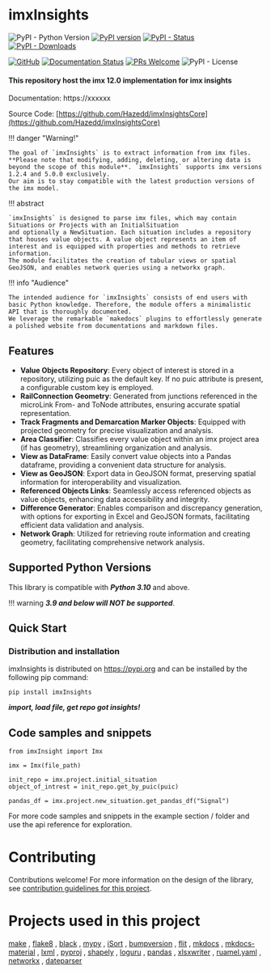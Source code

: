 # imxInsights
![PyPI - Python Version](https://img.shields.io/pypi/pyversions/imxInsights)
[![PyPI version](https://badge.fury.io/py/imxInsights.svg)](https://pypi.org/project/imxInsights)
[![PyPI - Status](https://img.shields.io/pypi/status/imxInsights)](https://pypi.org/project/imxInsights/)
[![PyPI - Downloads](https://img.shields.io/pypi/dm/imxInsights)](https://pypi.org/project/imxInsights)

[![GitHub](https://badgen.net/badge/icon/github?icon=github&label)](https://github.com)
[![Documentation Status](https://readthedocs.org/projects/ansicolortags/badge/?version=latest)](http://ansicolortags.readthedocs.io/?badge=latest)
[![PRs Welcome](https://img.shields.io/badge/PRs-welcome-brightgreen.svg?style=flat-square)](http://makeapullrequest.com)
![PyPI - License](https://img.shields.io/pypi/l/imxInsights)


#### This repository host the imx 12.0 implementation for imx insights

Documentation: https://xxxxxx

Source Code: [https://github.com/Hazedd/imxInsightsCore](https://github.com/Hazedd/imxInsightsCore)

!!! danger "Warning!" 
    
    The goal of `imxInsights` is to extract information from imx files. **Please note that modifying, adding, deleting, or altering data is beyond the scope of this module**. `imxInsights` supports imx versions 1.2.4 and 5.0.0 exclusively. 
    Our aim is to stay compatible with the latest production versions of the imx model.

!!! abstract
    
    `imxInsights` is designed to parse imx files, which may contain Situations or Projects with an InitialSituation 
    and optionally a NewSituation. Each situation includes a repository that houses value objects. A value object represents an item of interest and is equipped with properties and methods to retrieve information. 
    The module facilitates the creation of tabular views or spatial GeoJSON, and enables network queries using a networkx graph.


!!! info "Audience"
    
    The intended audience for `imxInsights` consists of end users with basic Python knowledge. Therefore, the module offers a minimalistic API that is thoroughly documented. 
    We leverage the remarkable `makedocs` plugins to effortlessly generate a polished website from documentations and markdown files.


## Features
- **Value Objects Repository**: Every object of interest is stored in a repository, utilizing puic as the default key. If no puic attribute is present, a configurable custom key is employed.
- **RailConnection Geometry**: Generated from junctions referenced in the microLink From- and ToNode attributes, ensuring accurate spatial representation.
- **Track Fragments and Demarcation Marker Objects**: Equipped with projected geometry for precise visualization and analysis.
- **Area Classifier**: Classifies every value object within an imx project area (if has geometry), streamlining organization and analysis.
- **View as DataFrame**: Easily convert value objects into a Pandas dataframe, providing a convenient data structure for analysis.
- **View as GeoJSON**: Export data in GeoJSON format, preserving spatial information for interoperability and visualization.
- **Referenced Objects Links**: Seamlessly access referenced objects as value objects, enhancing data accessibility and integrity.
- **Difference Generator**: Enables comparison and discrepancy generation, with options for exporting in Excel and GeoJSON formats, facilitating efficient data validation and analysis.
- **Network Graph**: Utilized for retrieving route information and creating geometry, facilitating comprehensive network analysis.

## Supported Python Versions
This library is compatible with ***Python 3.10*** and above. 

!!! warning
    ***3.9 and below will NOT be supported***.


## Quick Start

### Distribution and installation
imxInsights is distributed on https://pypi.org and can be installed by the following pip command:

``pip install imxInsights``

***import, load file, get repo got insights!***

## Code samples and snippets
```
from imxInsight import Imx

imx = Imx(file_path)

init_repo = imx.project.initial_situation
object_of_intrest = init_repo.get_by_puic(puic)

pandas_df = imx.project.new_situation.get_pandas_df("Signal")
```

For more code samples and snippets in the example section / folder and use the api reference for exploration.


# Contributing
Contributions welcome! For more information on the design of the library, see [contribution guidelines for this project](CONTRIBUTING.md).


#  Projects used in this project
[make](https://www.gnu.org/software/make/manual/make.html)
, [flake8](https://flake8.pycqa.org/en/latest/)
, [black](https://github.com/psf/black)
, [mypy](https://mypy.readthedocs.io/en/stable/)
, [iSort](https://github.com/PyCQA/isort)
, [bumpversion](https://github.com/peritus/bumpversion)
, [flit](https://flit.pypa.io/en/latest/)
, [mkdocs](https://www.mkdocs.org/)
, [mkdocs-material](https://squidfunk.github.io/mkdocs-material/)
, [lxml](https://lxml.de/)
, [pyproj](https://pypi.org/project/pyproj/)
, [shapely](https://pypi.org/project/shapely/)
, [loguru](https://pypi.org/project/loguru/)
, [pandas](https://pandas.pydata.org/)
, [xlsxwriter](https://pypi.org/project/XlsxWriter/)
, [ruamel.yaml](https://pypi.org/project/ruamel.yaml/)
, [networkx](https://pypi.org/project/networkx/)
, [dateparser](https://pypi.org/project/dateparser/)


